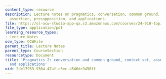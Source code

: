 ```yaml
---
content_type: resource
description: Lecture notes on pragmatics, conversation, common ground, context set,
  assertion, presupposition, and applications.
file: https://ol-ocw-studio-app-qa.s3.amazonaws.com/courses/24-910-topics-in-linguistic-theory-propositional-attitudes-spring-2009/2de17953930447afc6eca546dc9458ff_MIT24_910s09_lec09.pdf
file_type: application/pdf
learning_resource_types:
- Lecture Notes
ocw_type: OCWFile
parent_title: Lecture Notes
parent_type: CourseSection
resourcetype: Document
title: 'Pragmatics 2: conversation and common ground, context set, assertion, presupposition,
  and applications'
uid: 2de17953-9304-47af-c6ec-a546dc9458ff
---
```

